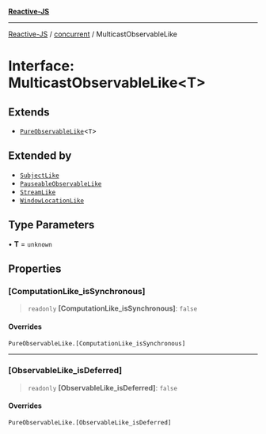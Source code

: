 [**Reactive-JS**](../../README.md)

***

[Reactive-JS](../../README.md) / [concurrent](../README.md) / MulticastObservableLike

# Interface: MulticastObservableLike\<T\>

## Extends

- [`PureObservableLike`](PureObservableLike.md)\<`T`\>

## Extended by

- [`SubjectLike`](SubjectLike.md)
- [`PauseableObservableLike`](PauseableObservableLike.md)
- [`StreamLike`](StreamLike.md)
- [`WindowLocationLike`](../../integrations/web/interfaces/WindowLocationLike.md)

## Type Parameters

• **T** = `unknown`

## Properties

### \[ComputationLike\_isSynchronous\]

> `readonly` **\[ComputationLike\_isSynchronous\]**: `false`

#### Overrides

`PureObservableLike.[ComputationLike_isSynchronous]`

***

### \[ObservableLike\_isDeferred\]

> `readonly` **\[ObservableLike\_isDeferred\]**: `false`

#### Overrides

`PureObservableLike.[ObservableLike_isDeferred]`
